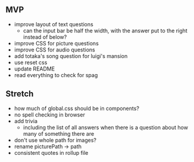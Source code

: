 MVP
---

* improve layout of text questions
    * can the input bar be half the width, with the answer put to the right instead of below?
* improve CSS for picture questions
* improve CSS for audio questions
* add totaka's song question for luigi's mansion
* use reset css
* update README
* read everything to check for spag

Stretch
-------

* how much of global.css should be in components?
* no spell checking in browser
* add trivia
    * including the list of all answers when there is a question about how many of something there are
* don't use whole path for images?
* rename picturePath -> path
* consistent quotes in rollup file
